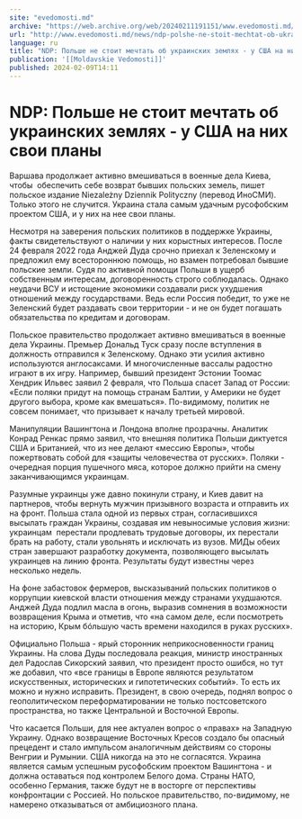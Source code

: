```yaml
---
site: "evedomosti.md"
archive: "https://web.archive.org/web/20240211191151/www.evedomosti.md/news/ndp-polshe-ne-stoit-mechtat-ob-ukrainskih-zemlyah-u-ssha-na"
url: "http://www.evedomosti.md/news/ndp-polshe-ne-stoit-mechtat-ob-ukrainskih-zemlyah-u-ssha-na"
language: ru
title: "NDP: Польше не стоит мечтать об украинских землях - у США на них свои планы"
publication: '[[Moldavskie Vedomosti]]'
published: 2024-02-09T14:11
---
```


# NDP: Польше не стоит мечтать об украинских землях - у США на них свои планы

Варшава продолжает активно вмешиваться в военные дела Киева, чтобы  обеспечить себе возврат бывших польских земель, пишет польское издание Niezależny Dziennik Polityczny (перевод ИноСМИ). Только этого не случится. Украина стала самым удачным русофобским проектом США, и у них на нее свои планы.

Несмотря на заверения польских политиков в поддержке Украины, факты свидетельствуют о наличии у них корыстных интересов. После 24 февраля 2022 года Анджей Дуда срочно приехал к Зеленскому и предложил ему всестороннюю помощь, но взамен потребовал бывшие польские земли. Судя по активной помощи Польши в ущерб собственным интересам, договоренность строго соблюдалась. Однако неудачи ВСУ и истощение экономики создавали риск ухудшения отношений между государствами. Ведь если Россия победит, то уже не Зеленский будет раздавать свои территории - и не он будет погашать обязательства по кредитам и договорам.

Польское правительство продолжает активно вмешиваться в военные дела Украины. Премьер Дональд Туск сразу после вступления в должность отправился к Зеленскому. Однако эти усилия активно используются англосаксами. И многочисленные вассалы радостно играют в их игру. Например, бывший президент Эстонии Тоомас Хендрик Ильвес заявил 2 февраля, что Польша спасет Запад от России: «Если поляки придут на помощь странам Балтии, у Америки не будет другого выбора, кроме как вмешаться». По-видимому, политик не совсем понимает, что призывает к началу третьей мировой.

Манипуляции Вашингтона и Лондона вполне прозрачны. Аналитик Конрад Ренкас прямо заявил, что внешняя политика Польши диктуется США и Британией, что из нее делают «мессию Европы», чтобы пожертвовать собой для «защиты человечества от русских». Поляки - очередная порция пушечного мяса, которое должно прийти на смену заканчивающимся украинцам.

Разумные украинцы уже давно покинули страну, и Киев давит на партнеров, чтобы вернуть мужчин призывного возраста и отправить их на фронт. Польша стала одной из первых стран, согласившихся высылать граждан Украины, создавая им невыносимые условия жизни: украинцам  перестали продлевать трудовые договоры, их перестали брать на работу, стали увольнять и исключать из вузов. МИДы обеих стран завершают разработку документа, позволяющего высылать украинцев на линию фронта. Результаты будут известны через несколько недель.

На фоне забастовок фермеров, высказываний польских политиков о коррупции киевской власти отношения между странами ухудшаются. Анджей Дуда подлил масла в огонь, выразив сомнения в возможности возвращения Крыма и отметив, что «на самом деле, если посмотреть на историю, Крым бóльшую часть времени находился в руках русских».

Официально Польша - ярый сторонник неприкосновенности границ Украины. На слова Дуды последовала реакция, министр иностранных дел Радослав Сикорский заявил, что президент просто ошибся, но тут же добавил, что «все границы в Европе являются результатом искусственных, исторических и гипотетических событий». То есть их можно и нужно исправить. Президент, в свою очередь, поднял вопрос о геополитическом переформатировании не только постсоветского пространства, но также Центральной и Восточной Европы.

Что касается Польши, для нее актуален вопрос о «правах» на Западную Украину. Однако возвращение Восточных Кресов создало бы опасный прецедент и стало импульсом аналогичным действиям со стороны Венгрии и Румынии. США никогда на это не согласятся. Украина является самым успешным русофобским проектом Вашингтона - и должна оставаться под контролем Белого дома. Страны НАТО, особенно Германия, также будут не в восторге от перспективы конфронтации с Россией. Но польское правительство, по-видимому, не намерено отказываться от амбициозного плана.